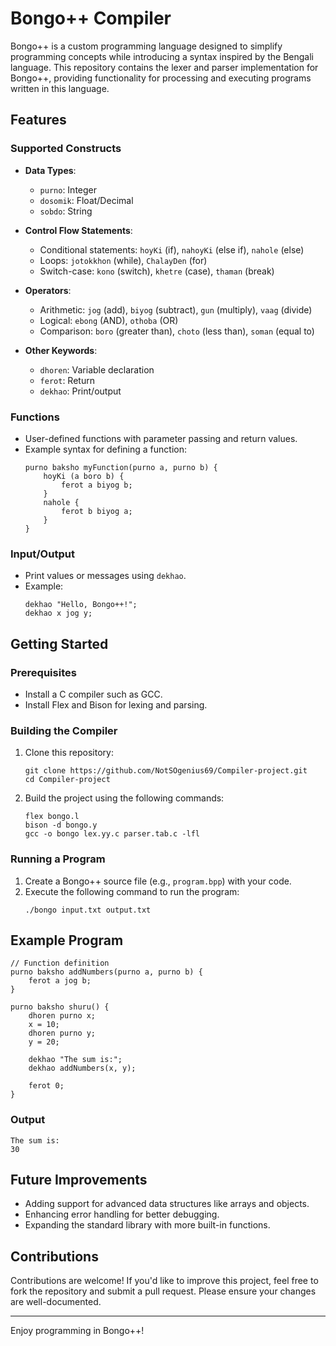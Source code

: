 # Bongo++ Compiler

Bongo++ is a custom programming language designed to simplify programming concepts while introducing a syntax inspired by the Bengali language. This repository contains the lexer and parser implementation for Bongo++, providing functionality for processing and executing programs written in this language.

## Features

### Supported Constructs
- **Data Types**:
  - `purno`: Integer
  - `dosomik`: Float/Decimal
  - `sobdo`: String

- **Control Flow Statements**:
  - Conditional statements: `hoyKi` (if), `nahoyKi` (else if), `nahole` (else)
  - Loops: `jotokkhon` (while), `ChalayDen` (for)
  - Switch-case: `kono` (switch), `khetre` (case), `thaman` (break)

- **Operators**:
  - Arithmetic: `jog` (add), `biyog` (subtract), `gun` (multiply), `vaag` (divide)
  - Logical: `ebong` (AND), `othoba` (OR)
  - Comparison: `boro` (greater than), `choto` (less than), `soman` (equal to)

- **Other Keywords**:
  - `dhoren`: Variable declaration
  - `ferot`: Return
  - `dekhao`: Print/output

### Functions
- User-defined functions with parameter passing and return values.
- Example syntax for defining a function:
  ```
  purno baksho myFunction(purno a, purno b) {
      hoyKi (a boro b) {
          ferot a biyog b;
      }
      nahole {
          ferot b biyog a;
      }
  }
  ```

### Input/Output
- Print values or messages using `dekhao`.
- Example:
  ```
  dekhao "Hello, Bongo++!";
  dekhao x jog y;
  ```

## Getting Started

### Prerequisites
- Install a C compiler such as GCC.
- Install Flex and Bison for lexing and parsing.

### Building the Compiler
1. Clone this repository:
   ```
   git clone https://github.com/NotSOgenius69/Compiler-project.git
   cd Compiler-project
   ```
2. Build the project using the following commands:
   ```
   flex bongo.l
   bison -d bongo.y
   gcc -o bongo lex.yy.c parser.tab.c -lfl
   ```

### Running a Program
1. Create a Bongo++ source file (e.g., `program.bpp`) with your code.
2. Execute the following command to run the program:
   ```
   ./bongo input.txt output.txt
   ```

## Example Program
```
// Function definition
purno baksho addNumbers(purno a, purno b) {
    ferot a jog b;
}

purno baksho shuru() {
    dhoren purno x;
    x = 10;
    dhoren purno y;
    y = 20;

    dekhao "The sum is:";
    dekhao addNumbers(x, y);

    ferot 0;
}
```

### Output
```
The sum is:
30
```

## Future Improvements
- Adding support for advanced data structures like arrays and objects.
- Enhancing error handling for better debugging.
- Expanding the standard library with more built-in functions.

## Contributions
Contributions are welcome! If you'd like to improve this project, feel free to fork the repository and submit a pull request. Please ensure your changes are well-documented.

---

Enjoy programming in Bongo++!

